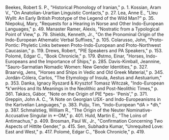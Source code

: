 Beekes, Robert S. P., "Historical Phonology of Iranian," p. 1.
Kossian, Aram V., "On Anatolian-Urartian Linguistic Contacts," p. 27.
Lea, Anne E., "Lleu Wyllt: An Early British Prototype of the Legend of the Wild Man?" p. 35.
Niepokuj, Mary, "Requests for a Hearing in Norse and Other Indo-European Languages," p. 49.
Manaster Ramer, Alexis, "Nostratic from a Typological Point of View," p. 79.
Shields, Kenneth, Jr., "On the Pronominal Origin of the Indo-European Athematic Verbal Suffixes," p. 105.
Colarusso, John, "Proto-Pontic: Phyletic Links between Proto-Indo-European and Proto-Northwest Caucasian," p. 119.
Drews, Robert, "PIE Speakers and PA Speakers," p. 153.
Polomé, Edgar C., "Book Chronicle," p. 179.
Østmo, Einar, "Horses, Indo-Europeans and the Importance of Ships," p. 285.
Davis-Kimball, Jeannine, "Sauro-Sarmatian Nomadic Women: New Gender Identities," p. 327.
Braarvig, Jens, "Horses and Ships in Vedic and Old Greek Material," p. 345.
Jordán-Cólera, Carlos, "The Etymology of Insula, Aestus and Aestuarium," p. 353.
Danka, Ignacy Ryszard & Krysztof Tomasz Witczak, "Indo-European *k'wnHos and Its Meanings in the Neolithic and Post-Neolithic Times," p. 361.
Takács, Gábor, "Note on the Origin of PIE *pes- 'Penis'," p. 371.
Greppin, John A. C., "A Note on Georgian USX- and Indo-Europeanisms in the Kartvelian Languages," p. 383.
Pulju, Tim, "Indo-European *dA > *dh," p. 387.
Schmalstieg, William R., "The Origin of the Neuter Nominative-Accusative Singular in *-OM," p. 401.
Huld, Martin E., "The Loins of Antimachus," p. 409.
Brosman, Paul W., Jr., "Confirmation Concerning Two Aspects of Hittite Gender," p. 415.
Sen, Subhadra Kumar, "Unrequited Love: East and West," p. 417.
Polomé, Edgar C., "Book Chronicle," p. 419.
